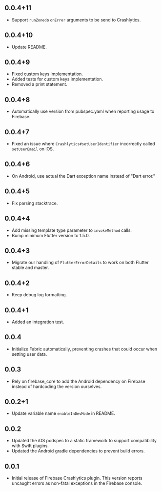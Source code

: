 ## 0.0.4+11

- Support `runZoned`s `onError` arguments to be send to Crashlytics.

## 0.0.4+10

* Update README.

## 0.0.4+9

* Fixed custom keys implementation.
* Added tests for custom keys implementation.
* Removed a print statement.

## 0.0.4+8

- Automatically use version from pubspec.yaml when reporting usage to Firebase.

## 0.0.4+7

- Fixed an issue where `Crashlytics#setUserIdentifier` incorrectly called `setUserEmail` on iOS.

## 0.0.4+6

- On Android, use actual the Dart exception name instead of "Dart error."

## 0.0.4+5

- Fix parsing stacktrace.

## 0.0.4+4

- Add missing template type parameter to `invokeMethod` calls.
- Bump minimum Flutter version to 1.5.0.

## 0.0.4+3

- Migrate our handling of `FlutterErrorDetails` to work on both Flutter stable
  and master.

## 0.0.4+2

- Keep debug log formatting.

## 0.0.4+1

- Added an integration test.

## 0.0.4

- Initialize Fabric automatically, preventing crashes that could occur when setting user data.

## 0.0.3

- Rely on firebase_core to add the Android dependency on Firebase instead of hardcoding the version ourselves.

## 0.0.2+1

- Update variable name `enableInDevMode` in README.

## 0.0.2

- Updated the iOS podspec to a static framework to support compatibility with Swift plugins.
- Updated the Android gradle dependencies to prevent build errors.

## 0.0.1

- Initial release of Firebase Crashlytics plugin.
  This version reports uncaught errors as non-fatal exceptions in the
  Firebase console.
